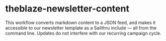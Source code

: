 # theblaze-newsletter-content
This workflow converts markdown content to a JSON feed, and makes it accessible to our newsletter template as a Sailthru include — all from the command line. Updates do not interfere with our recurring campaign cycle.
